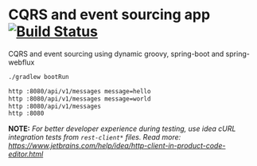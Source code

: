 # CQRS and event sourcing app [![Build Status](https://travis-ci.org/daggerok/cqrs-eventsourcing-user-management-example.svg?branch=master)](https://travis-ci.org/daggerok/cqrs-eventsourcing-user-management-example)
CQRS and event sourcing using dynamic groovy, spring-boot and spring-webflux

```bash
./gradlew bootRun

http :8080/api/v1/messages message=hello
http :8080/api/v1/messages message=world
http :8080/api/v1/messages
http :8080
```

**NOTE:** _For better developer experience during testing, use idea cURL integration tests from `rest-client*` files. Read more: https://www.jetbrains.com/help/idea/http-client-in-product-code-editor.html_
